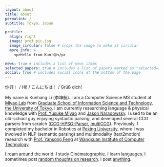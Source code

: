 ```yaml
---
layout: about
title: about
permalink: /
subtitle: Tokyo, Japan

profile:
  align: right
  image: prof_pic.jpg
  image_circular: false # crops the image to make it circular
  more_info: >
    <p>Hello from Kun!😄</p>

news: true # includes a list of news items
selected_papers: true # includes a list of papers marked as "selected={true}"
social: true # includes social icons at the bottom of the page
---
```


你好！ / Hi! / こんにちは！ / Grüß dich!

My name is Kunhang Li (李坤航). I am a Computer Science MS student at [Miyao Lab](https://mynlp.is.s.u-tokyo.ac.jp/en/index) from [Graduate School of Information Science and Technology](https://www.i.u-tokyo.ac.jp/index_e.shtml), [the University of Tokyo](https://www.u-tokyo.ac.jp/ja/index.html). I am currently researching language & physical knowledge with [Prof. Yusuke Miyao](https://researchmap.jp/yusuke/?lang=english) and [Jason Naradowsky](https://narad.github.io/). I used to be an old-school guy enjoying syntactic parsing, and developed several CCG parsers from scratch ([CCG-HPSG-Parser](https://github.com/KunhangL/CCG-HPSG-Parser), [multiCCG](https://github.com/KunhangL/multiCCG)). Previously, I completed my bachelor in Robotics at [Peking University](https://www.pku.edu.cn/), where I was involved in NLP (semantic parsing) and multimodality (text2motion) research with [Prof. Yansong Feng](https://sites.google.com/site/ysfeng/home) at [Wangxuan Institute of Computer Technology](https://www.icst.pku.edu.cn/).

I [roam around the world](https://kunhangl.github.io/blog/travel.html). I study [Cinématographie](https://kunhangl.github.io/blog/films.html). I learn [languages](https://kunhangl.github.io/cv/#languages-1). I sometimes post [random thoughts on research](https://kunhangl.github.io/blog/research.html). I post [anything](https://kunhangl.github.io/blog/misc.html).